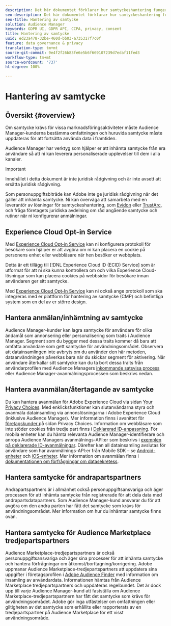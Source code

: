 ```yaml
---
description: Det här dokumentet förklarar hur samtyckeshantering fungerar i Audience Manager.
seo-description: Det här dokumentet förklarar hur samtyckeshantering fungerar i Audience Manager.
seo-title: Hantering av samtycke
solution: Audience Manager
keywords: GDPR UI, GDPR API, CCPA, privacy, consent
title: Hantering av samtycke
uuid: ed23a478-32be-460d-bb03-a735317f7c0f
feature: data governance & privacy
translation-type: tm+mt
source-git-commit: 9e4f2f26b83fe6e5b6f669107239d7edaf11fed3
workflow-type: tm+mt
source-wordcount: '737'
ht-degree: 100%

---
```



# Hantering av samtycke

## Översikt {#overview}

Om samtycke krävs för vissa marknadsföringsaktiviteter måste Audience Manager-kunderna bestämma omfattningen och huruvida samtycke måste uppdateras för att fortsätta använda data i framtiden.

Audience Manager har verktyg som hjälper er att inhämta samtycke från era användare så att ni kan leverera personaliserade upplevelser till dem i alla kanaler.

>[!IMPORTANT]
>
> Innehållet i detta dokument är inte juridisk rådgivning och är inte avsett att ersätta juridisk rådgivning.
>
> Som personuppgiftsbiträde kan Adobe inte ge juridisk rådgivning när det gäller att inhämta samtycke. Ni kan överväga att samarbeta med en leverantör av lösningar för samtyckeshantering, som [Evidon](https://theblog.adobe.com/evidon-builds-gdpr-universal-consent-integration-with-launch-by-adobe/) eller [TrustArc](https://theblog.adobe.com/trustarc-builds-consent-integration-launch-adobe/), och fråga företagets juridiska avdelning om råd angående samtycke och rutiner när ni konfigurerar anmälningar.

## Experience Cloud Opt-in Service

Med [Experience Cloud Opt-in Service](https://docs.adobe.com/content/help/sv-SE/id-service/using/implementation/opt-in-service/optin-overview.html) kan ni konfigurera protokoll för besökare som hjälper er att avgöra om ni kan placera en cookie på personens enhet eller webbläsare när hen besöker er webbplats.

Detta är ett tillägg till [!DNL Experience Cloud ID (ECID) Service] som är utformat för att ni ska kunna kontrollera om och vilka Experience Cloud-lösningar som kan placera cookies på webbsidor för besökare innan användaren ger sitt samtycke.

Med [Experience Cloud Opt-In Service](https://docs.adobe.com/content/help/sv-SE/id-service/using/implementation/opt-in-service/optin-overview.html) kan ni också ange protokoll som ska integreras med er plattform för hantering av samtycke (CMP) och befintliga system som en del av er större design.

## Hantera anmälan/inhämtning av samtycke

Audience Manager-kunder kan lagra samtycke för användare för olika ändamål som annonsering eller personalisering som traits i Audience Manager. Segment som du bygger med dessa traits kommer då bara att omfatta användare som gett samtycke för användningsområdet. Observera att datainsamlingen inte avbryts om du använder den här metoden, dataanvändningen påverkas bara när du skickar segment för aktivering. När användare återkallar sitt samtycke kan du ta bort dessa traits från användarprofilen med Audience Managers [inkommande satsvisa process](../../integration/sending-audience-data/batch-data-transfer-explained/inbound-file-contents.md) eller Audience Manager-avanmälningsprocessen som beskrivs nedan.

## Hantera avanmälan/återtagande av samtycke

Du kan hantera avanmälan för Adobe Experience Cloud via sidan [Your Privacy Choices](https://www.adobe.com/se/privacy/opt-out.html#customeruse). Med enklicksfunktioner kan slutanvändarna styra och avanmäla datainsamling via annonslösningarna i Adobe Experience Cloud (inklusive Audience Manager). Mer information finns i avsnittet för [företagskunder ](https://www.adobe.com/se/privacy/opt-out.html#customeruse) på sidan Privacy Choices. Information om webbläsare som inte stöder cookies från tredje part finns i [Deklarerad ID-anpassning](../../features/declared-ids.md#declared-id-targeting). För mobila enheter kan du hämta relevanta Audience Manager-identifierare och anropa Audience Managers avanmälnings-API:er som beskrivs i [exemplen på deklarerade ID-avanmälningar](../../features/declared-ids.md#opt-out-examples). Därefter kan all datainsamling avslutas för användare som har avanmälnings-API:er från Mobile SDK – se [Android-enheter](https://docs.adobe.com/content/help/sv-SE/mobile-services/android/gdpr-privacy-android/privacy.html) och [iOS-enheter](https://docs.adobe.com/content/help/sv-SE/mobile-services/ios/privacy-gdpr-ios/privacy.html). Mer information om avanmälan finns i [dokumentationen om förfrågningar om datasekretess](../../overview/data-security-and-privacy/data-privacy-requests.md).

## Hantera samtycke för andrapartspartners

Andrapartspartners är i allmänhet också personuppgiftsansvariga och äger processen för att inhämta samtycke från registrerade för att dela data med andrapartsdatapartners. Som Audience Manager-kund ansvarar du för att avgöra om den andra parten har fått det samtycke som krävs för användningsområdet. Mer information om hur du inhämtar samtycke finns ovan.

## Hantera samtycke för Audience Marketplace tredjepartspartners

Audience Marketplace-tredjepartspartners är också personuppgiftsansvariga och äger sina processer för att inhämta samtycke och hantera förfrågningar om åtkomst/borttagning/korrigering. Adobe uppmanar Audience Marketplace-tredjepartspartners att uppdatera sina uppgifter i företagsprofilen i [Adobe Audience Finder](https://www.adobe-audience-finder.com/) med information om insamling av användardata. Informationen hämtas från Audience Marketplace tredjepartspartners och uppdateras regelbundet. Det är dock upp till varje Audience Manager-kund att fastställa om Audience Marketplace-tredjepartspartnern har fått det samtycke som krävs för användningsområdet. Adobe gör inga utfästelser om omfattningen eller giltigheten av det samtycke som erhållits eller rapporterats av en tredjepartspartner på Audience Marketplace för ett visst användningsområde.
